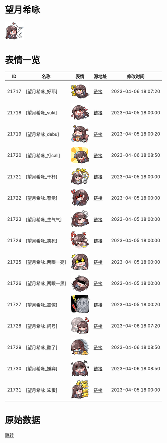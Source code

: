 # 望月希咏

<img src="./cover.png" height="60" alt="cover" />

# 表情一览

|ID|名称|表情|源地址|修改时间|
|----|----|----|----|----|
|21717|[望月希咏_好耶]|<img src="./pic/021717_%5B望月希咏_好耶%5D.png" height="60" alt="好耶"/>|[链接](https://i0.hdslb.com/bfs/garb/006c65e467e6ade677226eb5944381602247c882.png)|2023-04-06 18:07:20|
|21718|[望月希咏_suki]|<img src="./pic/021718_%5B望月希咏_suki%5D.png" height="60" alt="suki"/>|[链接](https://i0.hdslb.com/bfs/garb/df7ed4ad1ae5cc494d0bb3339d43f9d82366fc3c.png)|2023-04-05 18:00:00|
|21719|[望月希咏_debu]|<img src="./pic/021719_%5B望月希咏_debu%5D.png" height="60" alt="debu"/>|[链接](https://i0.hdslb.com/bfs/garb/91359db2f6c4b408cff9eb208faacd181ae5b4ae.png)|2023-04-05 18:00:20|
|21720|[望月希咏_打call]|<img src="./pic/021720_%5B望月希咏_打call%5D.png" height="60" alt="打call"/>|[链接](https://i0.hdslb.com/bfs/garb/43649afdfdbec88a3b30cf3e02430a0944f84a34.png)|2023-04-06 18:08:50|
|21721|[望月希咏_干杯]|<img src="./pic/021721_%5B望月希咏_干杯%5D.png" height="60" alt="干杯"/>|[链接](https://i0.hdslb.com/bfs/garb/a74b6b9c045543bac03d59ee2f495e807ee25146.png)|2023-04-05 18:00:00|
|21722|[望月希咏_警觉]|<img src="./pic/021722_%5B望月希咏_警觉%5D.png" height="60" alt="警觉"/>|[链接](https://i0.hdslb.com/bfs/garb/3a96af613199558af6de9512fcad59fc9644033a.png)|2023-04-05 18:00:00|
|21723|[望月希咏_生气气]|<img src="./pic/021723_%5B望月希咏_生气气%5D.png" height="60" alt="生气气"/>|[链接](https://i0.hdslb.com/bfs/garb/942dc97def5687c214228d6ddc354ca38d16c892.png)|2023-04-05 18:00:00|
|21724|[望月希咏_笑死]|<img src="./pic/021724_%5B望月希咏_笑死%5D.png" height="60" alt="笑死"/>|[链接](https://i0.hdslb.com/bfs/garb/c32fb3bfdcb694cb6260b1afc7106c28767fd5d8.png)|2023-04-05 18:00:00|
|21725|[望月希咏_两眼一亮]|<img src="./pic/021725_%5B望月希咏_两眼一亮%5D.png" height="60" alt="两眼一亮"/>|[链接](https://i0.hdslb.com/bfs/garb/ea60f75c7e626ad533a83fdc96daa47995ec8cef.png)|2023-04-05 18:00:00|
|21726|[望月希咏_两眼一黑]|<img src="./pic/021726_%5B望月希咏_两眼一黑%5D.png" height="60" alt="两眼一黑"/>|[链接](https://i0.hdslb.com/bfs/garb/fc219df37113d031fe404fa64dca3ef8351b1ee8.png)|2023-04-05 18:00:00|
|21727|[望月希咏_震惊]|<img src="./pic/021727_%5B望月希咏_震惊%5D.png" height="60" alt="震惊"/>|[链接](https://i0.hdslb.com/bfs/garb/129309cefdf9efe8e843f0e636f7fa91635e2e41.png)|2023-04-05 18:00:20|
|21728|[望月希咏_问号]|<img src="./pic/021728_%5B望月希咏_问号%5D.png" height="60" alt="问号"/>|[链接](https://i0.hdslb.com/bfs/garb/f74c191a848bb1e597b6181d807227f41e0c375a.png)|2023-04-06 18:07:20|
|21729|[望月希咏_酸了]|<img src="./pic/021729_%5B望月希咏_酸了%5D.png" height="60" alt="酸了"/>|[链接](https://i0.hdslb.com/bfs/garb/048a77569c346c6e6219f6c1975b34ab0b1cd74b.png)|2023-04-06 18:08:50|
|21730|[望月希咏_嫌弃]|<img src="./pic/021730_%5B望月希咏_嫌弃%5D.png" height="60" alt="嫌弃"/>|[链接](https://i0.hdslb.com/bfs/garb/3bfcf8ea34733497f1d8296b18a9ed4ca6b253e9.png)|2023-04-06 18:08:50|
|21731|[望月希咏_笨蛋]|<img src="./pic/021731_%5B望月希咏_笨蛋%5D.png" height="60" alt="笨蛋"/>|[链接](https://i0.hdslb.com/bfs/garb/4028cdc9001b50ef69bb11fd64690713fed5e640.png)|2023-04-05 18:00:00|

# 原始数据

[跳转](./raw.json)

